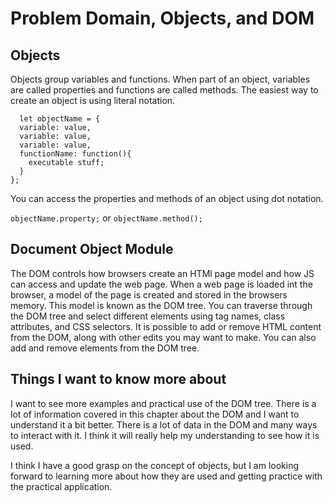 # **Problem Domain, Objects, and DOM**

## **Objects**

Objects group variables and functions. When part of an object, variables are called properties and functions are called methods. The easiest way to create an object is using literal notation.

```JS
  let objectName = {
  variable: value,
  variable: value,
  variable: value,
  functionName: function(){
    executable stuff;
  }
};
```

You can access the properties and methods of an object using dot notation.

`objectName.property;` or `objectName.method();`

## **Document Object Module**

The DOM controls how browsers create an HTMl page model and how JS can access and update the web page. When a web page is loaded int the browser, a model of the page is created and stored in the browsers memory. This model is known as the DOM tree. You can traverse through the DOM tree and  select different elements using tag names, class attributes, and CSS selectors. It is possible to add or remove HTML content from the DOM, along with other edits you may want to make. You can also add and remove elements from the DOM tree.

## **Things I want to know more about**

I want to see more examples and practical use of the DOM tree. There is a lot of information covered in this chapter about the DOM and I want to understand it a bit better. There is a lot of data in the DOM and many ways to interact with it. I think it will really help my understanding to see how it is used.

I think I have a good grasp on the concept of objects, but I am looking forward to learning more about how they are used and getting practice with the practical application.
